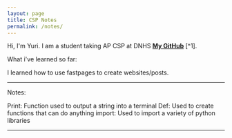 ```yaml
---
layout: page
title: CSP Notes
permalink: /notes/
---
```


Hi, I'm Yuri. I am a student taking AP CSP at DNHS **[My GitHub](https://github.com/yuricoder07)** [^1].

What i've learned so far:

I learned how to use fastpages to create websites/posts.

-----------------------------------------------------------

Notes:

Print: Function used to output a string into a terminal 
Def: Used to create functions that can do anything
import: Used to import a variety of python libraries

-----------------------------------------------------------
